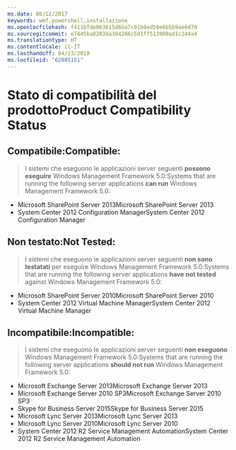 ```yaml
---
ms.date: 06/12/2017
keywords: wmf,powershell,installazione
ms.openlocfilehash: f411bfde063615d6ba7c01b8ed50e0b5b9ae6d70
ms.sourcegitcommit: e7445ba8203da304286c591ff513900ad1c244a4
ms.translationtype: HT
ms.contentlocale: it-IT
ms.lasthandoff: 04/23/2019
ms.locfileid: "62085151"
---
```

# <a name="product-compatibility-status"></a><span data-ttu-id="0ccb8-102">Stato di compatibilità del prodotto</span><span class="sxs-lookup"><span data-stu-id="0ccb8-102">Product Compatibility Status</span></span>

## <a name="compatible"></a><span data-ttu-id="0ccb8-103">Compatibile:</span><span class="sxs-lookup"><span data-stu-id="0ccb8-103">Compatible:</span></span>
> <span data-ttu-id="0ccb8-104">I sistemi che eseguono le applicazioni server seguenti **possono eseguire** Windows Management Framework 5.0:</span><span class="sxs-lookup"><span data-stu-id="0ccb8-104">Systems that are running the following server applications **can run** Windows Management Framework 5.0:</span></span>

- <span data-ttu-id="0ccb8-105">Microsoft SharePoint Server 2013</span><span class="sxs-lookup"><span data-stu-id="0ccb8-105">Microsoft SharePoint Server 2013</span></span>
- <span data-ttu-id="0ccb8-106">System Center 2012 Configuration Manager</span><span class="sxs-lookup"><span data-stu-id="0ccb8-106">System Center 2012 Configuration Manager</span></span>

## <a name="not-tested"></a><span data-ttu-id="0ccb8-107">Non testato:</span><span class="sxs-lookup"><span data-stu-id="0ccb8-107">Not Tested:</span></span>
> <span data-ttu-id="0ccb8-108">I sistemi che eseguono le applicazioni server seguenti **non sono testatati**  per eseguire Windows Management Framework 5.0:</span><span class="sxs-lookup"><span data-stu-id="0ccb8-108">Systems that are running the following server applications **have not tested** against Windows Management Framework 5.0:</span></span>

- <span data-ttu-id="0ccb8-109">Microsoft SharePoint Server 2010</span><span class="sxs-lookup"><span data-stu-id="0ccb8-109">Microsoft SharePoint Server 2010</span></span>
- <span data-ttu-id="0ccb8-110">System Center 2012 Virtual Machine Manager</span><span class="sxs-lookup"><span data-stu-id="0ccb8-110">System Center 2012 Virtual Machine Manager</span></span>

## <a name="incompatible"></a><span data-ttu-id="0ccb8-111">Incompatibile:</span><span class="sxs-lookup"><span data-stu-id="0ccb8-111">Incompatible:</span></span>
> <span data-ttu-id="0ccb8-112">I sistemi che eseguono le applicazioni server seguenti **non eseguono** Windows Management Framework 5.0:</span><span class="sxs-lookup"><span data-stu-id="0ccb8-112">Systems that are running the following server applications **should not run** Windows Management Framework 5.0:</span></span>

- <span data-ttu-id="0ccb8-113">Microsoft Exchange Server 2013</span><span class="sxs-lookup"><span data-stu-id="0ccb8-113">Microsoft Exchange Server 2013</span></span>
- <span data-ttu-id="0ccb8-114">Microsoft Exchange Server 2010 SP3</span><span class="sxs-lookup"><span data-stu-id="0ccb8-114">Microsoft Exchange Server 2010 SP3</span></span>
- <span data-ttu-id="0ccb8-115">Skype for Business Server 2015</span><span class="sxs-lookup"><span data-stu-id="0ccb8-115">Skype for Business Server 2015</span></span>
- <span data-ttu-id="0ccb8-116">Microsoft Lync Server 2013</span><span class="sxs-lookup"><span data-stu-id="0ccb8-116">Microsoft Lync Server 2013</span></span>
- <span data-ttu-id="0ccb8-117">Microsoft Lync Server 2010</span><span class="sxs-lookup"><span data-stu-id="0ccb8-117">Microsoft Lync Server 2010</span></span>
- <span data-ttu-id="0ccb8-118">System Center 2012 R2 Service Management Automation</span><span class="sxs-lookup"><span data-stu-id="0ccb8-118">System Center 2012 R2 Service Management Automation</span></span>
